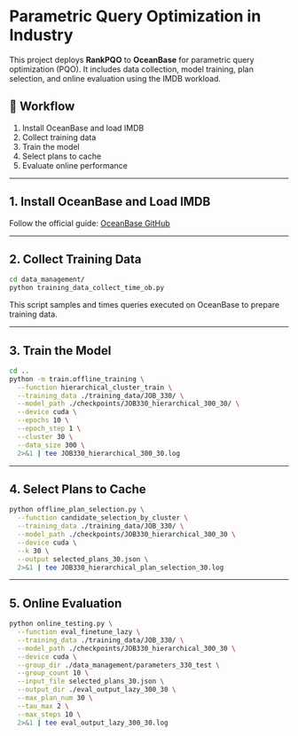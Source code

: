 # Parametric Query Optimization in Industry

This project deploys **RankPQO** to **OceanBase** for parametric query optimization (PQO). It includes data collection, model training, plan selection, and online evaluation using the IMDB workload.

## 🚀 Workflow

1. Install OceanBase and load IMDB
2. Collect training data
3. Train the model
4. Select plans to cache
5. Evaluate online performance

---

## 1. Install OceanBase and Load IMDB

Follow the official guide: [OceanBase GitHub](https://github.com/oceanbase/oceanbase)

---

## 2. Collect Training Data

```bash
cd data_management/
python training_data_collect_time_ob.py
```

This script samples and times queries executed on OceanBase to prepare training data.

---

## 3. Train the Model

```bash
cd ..
python -m train.offline_training \
  --function hierarchical_cluster_train \
  --training_data ./training_data/JOB_330/ \
  --model_path ./checkpoints/JOB330_hierarchical_300_30/ \
  --device cuda \
  --epochs 10 \
  --epoch_step 1 \
  --cluster 30 \
  --data_size 300 \
  2>&1 | tee JOB330_hierarchical_300_30.log
```

---

## 4. Select Plans to Cache

```bash
python offline_plan_selection.py \
  --function candidate_selection_by_cluster \
  --training_data ./training_data/JOB_330/ \
  --model_path ./checkpoints/JOB330_hierarchical_300_30 \
  --device cuda \
  --k 30 \
  --output selected_plans_30.json \
  2>&1 | tee JOB330_hierarchical_plan_selection_30.log
```

---

## 5. Online Evaluation

```bash
python online_testing.py \
  --function eval_finetune_lazy \
  --training_data ./training_data/JOB_330/ \
  --model_path ./checkpoints/JOB330_hierarchical_300_30 \
  --device cuda \
  --group_dir ./data_management/parameters_330_test \
  --group_count 10 \
  --input_file selected_plans_30.json \
  --output_dir ./eval_output_lazy_300_30 \
  --max_plan_num 30 \
  --tau_max 2 \
  --max_steps 10 \
  2>&1 | tee eval_output_lazy_300_30.log
```
